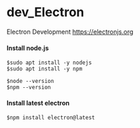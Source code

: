 # dev_Electron
Electron Development
https://electronjs.org

#### Install node.js
`$sudo apt install -y nodejs`<br/>
`$sudo apt install -y npm`<br/>

`$node --version`<br/>
`$npm --version`<br/>

#### Install latest electron
`$npm install electron@latest`

 
